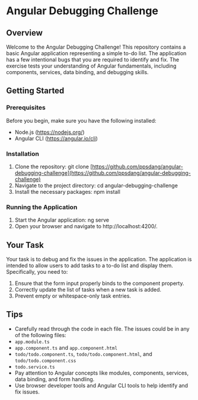 # Angular Debugging Challenge

## Overview
Welcome to the Angular Debugging Challenge! This repository contains a basic Angular application representing a simple to-do list. The application has a few intentional bugs that you are required to identify and fix. The exercise tests your understanding of Angular fundamentals, including components, services, data binding, and debugging skills.

## Getting Started

### Prerequisites
Before you begin, make sure you have the following installed:
- Node.js (https://nodejs.org/)
- Angular CLI (https://angular.io/cli)

### Installation
1. Clone the repository:
   git clone [https://github.com/ppsdang/angular-debugging-challenge](https://github.com/ppsdang/angular-debugging-challenge)
2. Navigate to the project directory:
   cd angular-debugging-challenge
3. Install the necessary packages:
   npm install

### Running the Application
1. Start the Angular application:
   ng serve
2. Open your browser and navigate to http://localhost:4200/.

## Your Task
Your task is to debug and fix the issues in the application. The application is intended to allow users to add tasks to a to-do list and display them. Specifically, you need to:

1. Ensure that the form input properly binds to the component property.
2. Correctly update the list of tasks when a new task is added.
3. Prevent empty or whitespace-only task entries.

## Tips
- Carefully read through the code in each file. The issues could be in any of the following files:
- `app.module.ts`
- `app.component.ts` and `app.component.html`
- `todo/todo.component.ts`, `todo/todo.component.html`, and `todo/todo.component.css`
- `todo.service.ts`
- Pay attention to Angular concepts like modules, components, services, data binding, and form handling.
- Use browser developer tools and Angular CLI tools to help identify and fix issues.
